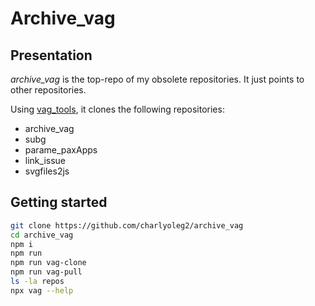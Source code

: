 Archive\_vag
============


Presentation
------------

*archive\_vag* is the top-repo of my obsolete repositories. It just points to other repositories.

Using [vag\_tools](https://www.npmjs.com/package/vag_tools), it clones the following repositories:

- archive\_vag
- subg
- parame\_paxApps
- link\_issue
- svgfiles2js


Getting started
---------------

```bash
git clone https://github.com/charlyoleg2/archive_vag
cd archive_vag
npm i
npm run
npm run vag-clone
npm run vag-pull
ls -la repos
npx vag --help
```

